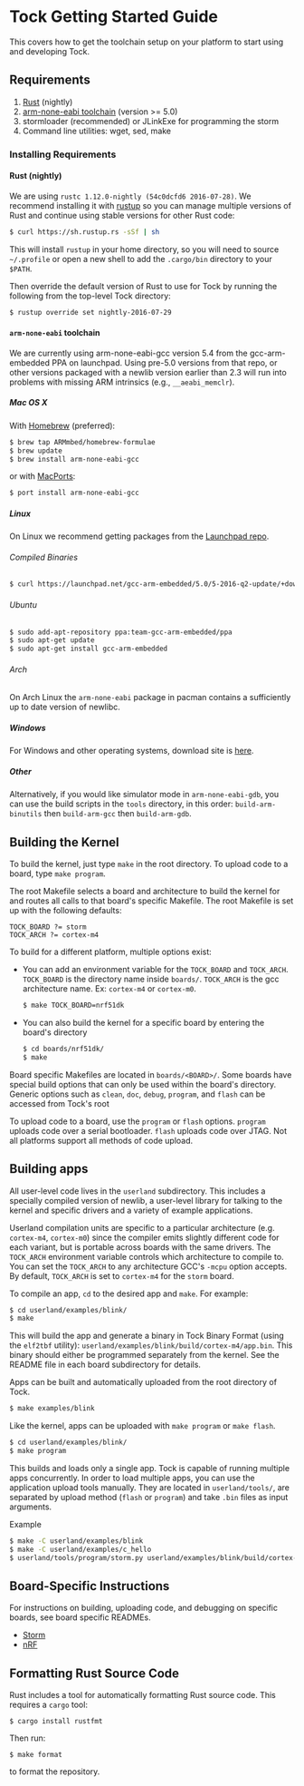 Tock Getting Started Guide
==========================

This covers how to get the toolchain setup on your platform to start using and
developing Tock.

## Requirements

1. [Rust](http://www.rust-lang.org/) (nightly)
2. [arm-none-eabi toolchain](https://launchpad.net/gcc-arm-embedded/) (version >= 5.0)
3. stormloader (recommended) or JLinkExe for programming the storm
4. Command line utilities: wget, sed, make

### Installing Requirements

#### Rust (nightly)

We are using `rustc 1.12.0-nightly (54c0dcfd6 2016-07-28)`. We recommend
installing it with [rustup](http://www.rustup.rs) so you can manage multiple
versions of Rust and continue using stable versions for other Rust code:

```bash
$ curl https://sh.rustup.rs -sSf | sh
```

This will install `rustup` in your home directory, so you will need to
source `~/.profile` or open a new shell to add the `.cargo/bin` directory
to your `$PATH`.

Then override the default version of Rust to use for Tock by running the
following from the top-level Tock directory:

```bash
$ rustup override set nightly-2016-07-29
```

#### `arm-none-eabi` toolchain

We are currently using arm-none-eabi-gcc version 5.4 from the gcc-arm-embedded
PPA on launchpad. Using pre-5.0 versions from that repo, or other versions
packaged with a newlib version earlier than 2.3 will run into problems with
missing ARM intrinsics (e.g., `__aeabi_memclr`).

##### Mac OS X

With [Homebrew](http://brew.sh/) (preferred):

```bash
$ brew tap ARMmbed/homebrew-formulae
$ brew update
$ brew install arm-none-eabi-gcc
```

or with [MacPorts](https://www.macports.org/):

```bash
$ port install arm-none-eabi-gcc
```

##### Linux

On Linux we recommend getting packages from the [Launchpad repo](https://launchpad.net/gcc-arm-embedded/+download).

###### Compiled Binaries

```bash
$ curl https://launchpad.net/gcc-arm-embedded/5.0/5-2016-q2-update/+download/gcc-arm-none-eabi-5_4-2016q2-20160622-linux.tar.bz2
```

###### Ubuntu

```bash
$ sudo add-apt-repository ppa:team-gcc-arm-embedded/ppa
$ sudo apt-get update
$ sudo apt-get install gcc-arm-embedded
```

###### Arch

On Arch Linux the `arm-none-eabi` package in pacman contains a sufficiently up
to date version of newlibc.

##### Windows

For Windows and other operating systems, download site is
[here](https://launchpad.net/gcc-arm-embedded/+download).

##### Other

Alternatively, if you would like simulator mode in `arm-none-eabi-gdb`,
you can use the build scripts in the `tools` directory, in this order:
`build-arm-binutils` then `build-arm-gcc` then `build-arm-gdb`.

## Building the Kernel

To build the kernel, just type `make` in the root directory. To upload code to
a board, type `make program`.

The root Makefile selects a board and architecture to build the kernel for and
routes all calls to that board's specific Makefile. The root Makefile is set up
with the following defaults:

```
TOCK_BOARD ?= storm
TOCK_ARCH ?= cortex-m4
```

To build for a different platform, multiple options exist:

 * You can add an environment variable for the `TOCK_BOARD` and `TOCK_ARCH`.
    `TOCK_BOARD` is the directory name inside `boards/`.
    `TOCK_ARCH` is the gcc architecture name. Ex: `cortex-m4` or `cortex-m0`.

    ```bash
    $ make TOCK_BOARD=nrf51dk
    ```

 * You can also build the kernel for a specific board by entering the board's directory

    ```bash
    $ cd boards/nrf51dk/
    $ make
    ```

Board specific Makefiles are located in `boards/<BOARD>/`. Some boards have
special build options that can only be used within the board's directory.
Generic options such as `clean`, `doc`, `debug`, `program`, and `flash` can be
accessed from Tock's root

To upload code to a board, use the `program` or `flash` options. `program`
uploads code over a serial bootloader. `flash` uploads code over JTAG. Not all
platforms support all methods of code upload.


## Building apps

All user-level code lives in the `userland` subdirectory. This includes a
specially compiled version of newlib, a user-level library for talking to the
kernel and specific drivers and a variety of example applications.

Userland compilation units are specific to a particular architecture (e.g.
`cortex-m4`, `cortex-m0`) since the compiler emits slightly different code for
each variant, but is portable across boards with the same drivers. The `TOCK_ARCH`
environment variable controls which architecture to compile to. You can set the
`TOCK_ARCH` to any architecture GCC's `-mcpu` option accepts. By default, `TOCK_ARCH`
is set to `cortex-m4` for the `storm` board.

To compile an app, `cd` to the desired app and `make`. For example:

```bash
$ cd userland/examples/blink/
$ make
```

This will build the app and generate a binary in Tock Binary Format (using the
`elf2tbf` utility): `userland/examples/blink/build/cortex-m4/app.bin`. This
binary should either be programmed separately from the kernel. See the README
file in each board subdirectory for details.

Apps can be built and automatically uploaded from the root directory of Tock.

```bash
$ make examples/blink
```

Like the kernel, apps can be uploaded with `make program` or `make flash`.
```bash
$ cd userland/examples/blink/
$ make program
```

This builds and loads only a single app. Tock is capable of running multiple apps
concurrently. In order to load multiple apps, you can use the application upload
tools manually. They are located in `userland/tools/`, are separated by upload method
(`flash` or `program`) and take `.bin` files as input arguments.

Example

```bash
$ make -C userland/examples/blink
$ make -C userland/examples/c_hello
$ userland/tools/program/storm.py userland/examples/blink/build/cortex-m4/app.bin userland/examples/c_hello/build/cortex-m4/app.bin
```


## Board-Specific Instructions

For instructions on building, uploading code, and debugging on specific
boards, see board specific READMEs.

 * [Storm](boards/storm/README.md)
 * [nRF](boards/nrf51dk/README.md)


## Formatting Rust Source Code

Rust includes a tool for automatically formatting Rust source code. This requires
a `cargo` tool:

    $ cargo install rustfmt

Then run:

    $ make format

to format the repository.
